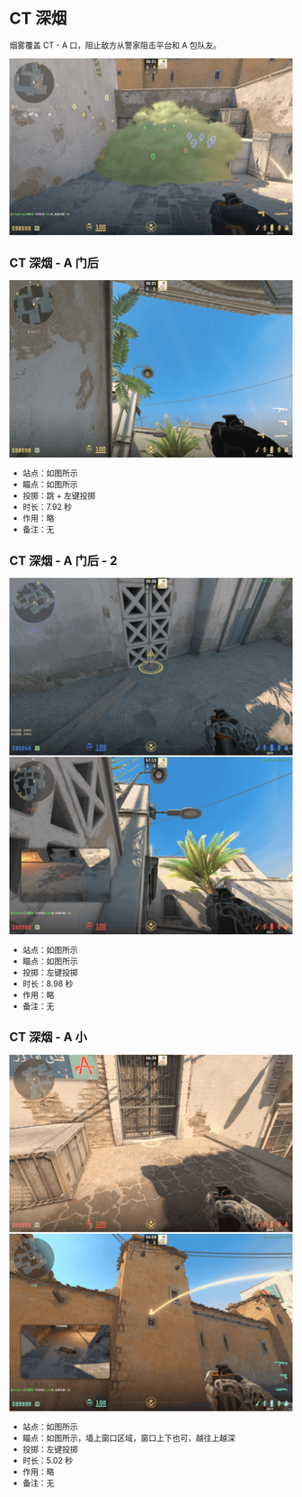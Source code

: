 # CT 深烟

烟雾覆盖 CT - A 口，阻止敌方从警家阻击平台和 A 包队友。

![CT 深烟 - 效果示意图](../../../../images/炙热沙城/CT深烟-效果.png)

<!-- <iframe
    width="100%"
    height="450"
    src="//player.bilibili.com/player.html?aid=16688970&cid=27215876&page=1"
    scrolling="no"
    border="0"
    frameborder="no"
    framespacing="0"
    allowfullscreen="true">
。
</iframe> -->

## CT 深烟 - A 门后

<!-- ![CT 深烟 - A 门后](../../../../images/炙热沙城/站位-CT深烟-A门后.png) -->

![CT 深烟 - A 门后 - 瞄点](../../../../images/炙热沙城/CT深烟-A门后-瞄点.png)

- 站点：如图所示
- 瞄点：如图所示
- 投掷：跳 + 左键投掷
- 时长：7.92 秒
- 作用：略
- 备注：无

## CT 深烟 - A 门后 - 2

![CT 深烟 - A 门后 - 2 - 站位](../../../../images/炙热沙城/CT深烟-A门后-2-站位.png)
![CT 深烟 - A 门后 - 2 - 瞄点](../../../../images/炙热沙城/CT深烟-A门后-2-瞄点.png)

- 站点：如图所示
- 瞄点：如图所示
- 投掷：左键投掷
- 时长：8.98 秒
- 作用：略
- 备注：无

## CT 深烟 - A 小

![CT 深烟 - A小 - 站位](../../../../images/炙热沙城/CT深烟-A小-站位.png)
![CT 深烟 - A小 - 瞄点](../../../../images/炙热沙城/CT深烟-A小-瞄点.png)

- 站点：如图所示
- 瞄点：如图所示，墙上窗口区域，窗口上下也可，越往上越深
- 投掷：左键投掷
- 时长：5.02 秒
- 作用：略
- 备注：无
